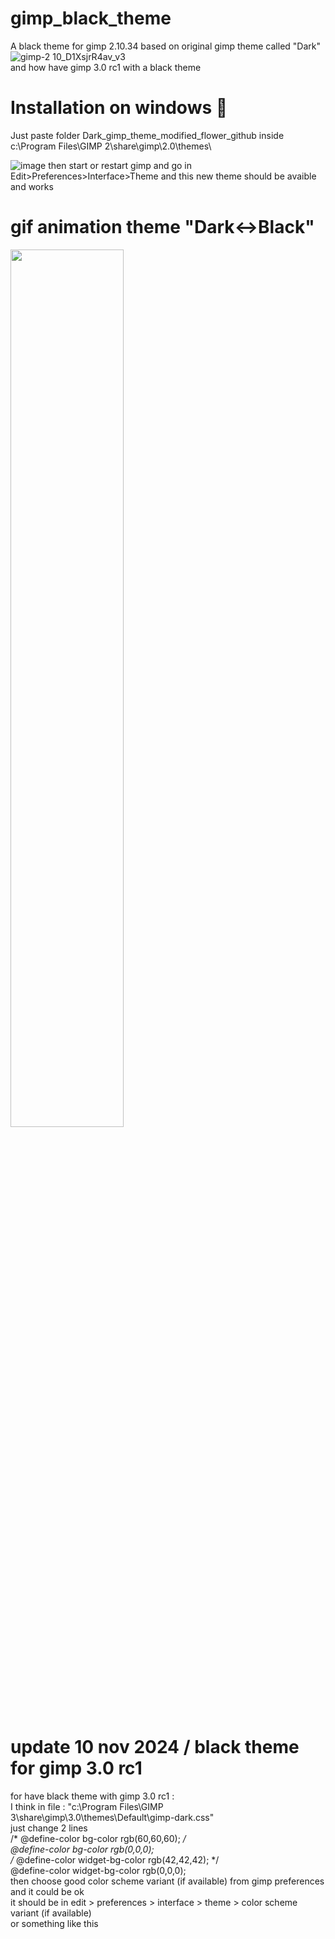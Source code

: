 # gimp_black_theme 
A black theme for gimp 2.10.34 based on original gimp theme called "Dark"
![gimp-2 10_D1XsjrR4av_v3](https://github.com/flower-spring/gimp_black_theme/assets/71689178/7abfed25-714d-42f2-933a-777907fb8897)<br>
and how have gimp 3.0 rc1 with a black theme

# Installation on windows 💽
Just paste folder Dark_gimp_theme_modified_flower_github inside c:\Program Files\GIMP 2\share\gimp\2.0\themes\  
  
![image](https://github.com/flower-spring/gimp_black_theme/assets/71689178/6c6373f6-f641-45ec-bd77-3b328a78eeb4)
then start or restart gimp and go in Edit>Preferences>Interface>Theme and this new theme should be avaible and works  
  
  
# gif animation theme "Dark↔️Black"
<img src="https://github.com/flower-spring/gimp_black_theme/assets/71689178/91dbb3c2-8454-4b06-991b-e35331d1d64b" width="60%"/>
<br>

# update 10 nov 2024 / black theme for gimp 3.0 rc1
for have black theme with gimp 3.0 rc1 : 
<br>
I think in file : "c:\Program Files\GIMP 3\share\gimp\3.0\themes\Default\gimp-dark.css"
<br>
just change 2 lines
<br>
/* @define-color bg-color               rgb(60,60,60); */
<br>
@define-color bg-color               rgb(0,0,0);
<br>
/* @define-color widget-bg-color        rgb(42,42,42); */
<br>
@define-color widget-bg-color        rgb(0,0,0);
<br>
then choose good color scheme variant (if available) from gimp preferences and it could be ok
<br>
it should be in edit > preferences > interface > theme > color scheme variant (if available)<br>
or something like this





